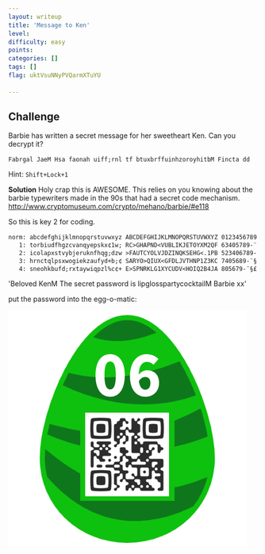 ```yaml
---
layout: writeup
title: 'Message to Ken'
level:
difficulty: easy
points:
categories: []
tags: []
flag: uktVsuNNyPVQarmXTuYU

---
```

## Challenge

Barbie has written a secret message for her sweetheart Ken. Can you
decrypt it?

    Fabrgal JaeM Hsa faonah uiff;rnl tf btuxbrffuinhzoroyhitbM Fincta dd

Hint: `Shift+Lock+1`

**Solution**
Holy crap this is AWESOME. This relies on you knowing about the barbie
typewriters made in the 90s that had a secret code mechanism.
http://www.cryptomuseum.com/crypto/mehano/barbie/#e118

So this is key 2 for coding.

    norm: abcdefghijklmnopqrstuvwxyz ABCDEFGHIJKLMNOPQRSTUVWXYZ 0123456789
       1: torbiudfhgzcvanqyepskx¢1w; RC>GHAPND<VUBLIKJETOYXM2QF 63405789-¨
       2: icolapxstvybjeruknfhqg;dzw >FAUTCYOLVJDZINQKSEHG<.1PB 523406789-
       3: hrnctqlpsxwogiekzaufyd+b;¢ SARYO>QIUX<GFDLJVTHNP1Z3KC 7405689-¨§
       4: sneohkbufd;rxtaywiqpzl%c¢+ E>SPNRKLG1XYCUDV<HOIQ2B4JA 805679-¨§£

'Beloved KenM The secret password is lipglosspartycocktailM Barbie xx'

put the password into the egg-o-matic:

![](writeupfiles/egg6.png)

